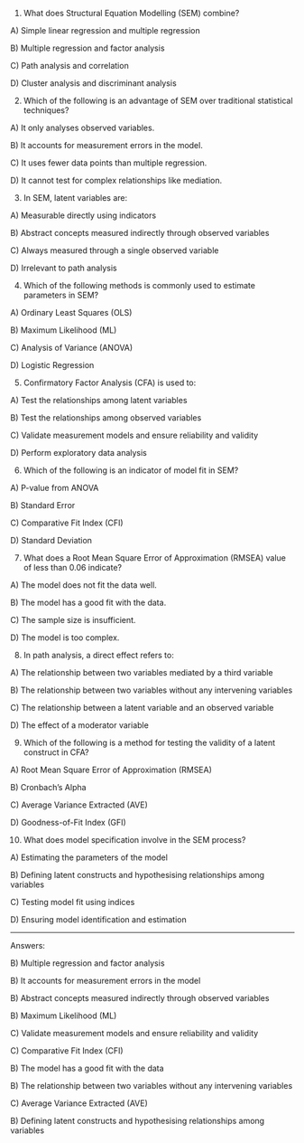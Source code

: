 

1. What does Structural Equation Modelling (SEM) combine?

A) Simple linear regression and multiple regression

B) Multiple regression and factor analysis

C) Path analysis and correlation

D) Cluster analysis and discriminant analysis

2. Which of the following is an advantage of SEM over traditional statistical techniques?

A) It only analyses observed variables.

B) It accounts for measurement errors in the model.

C) It uses fewer data points than multiple regression.

D) It cannot test for complex relationships like mediation.

3. In SEM, latent variables are:

A) Measurable directly using indicators

B) Abstract concepts measured indirectly through observed variables

C) Always measured through a single observed variable

D) Irrelevant to path analysis

4. Which of the following methods is commonly used to estimate parameters in SEM?

A) Ordinary Least Squares (OLS)

B) Maximum Likelihood (ML)

C) Analysis of Variance (ANOVA)

D) Logistic Regression

5. Confirmatory Factor Analysis (CFA) is used to:

A) Test the relationships among latent variables

B) Test the relationships among observed variables

C) Validate measurement models and ensure reliability and validity

D) Perform exploratory data analysis

6. Which of the following is an indicator of model fit in SEM?

A) P-value from ANOVA

B) Standard Error

C) Comparative Fit Index (CFI)

D) Standard Deviation

7. What does a Root Mean Square Error of Approximation (RMSEA) value of less than 0.06 indicate?

A) The model does not fit the data well.

B) The model has a good fit with the data.

C) The sample size is insufficient.

D) The model is too complex.

8. In path analysis, a direct effect refers to:

A) The relationship between two variables mediated by a third variable

B) The relationship between two variables without any intervening variables

C) The relationship between a latent variable and an observed variable

D) The effect of a moderator variable

9. Which of the following is a method for testing the validity of a latent construct in CFA?

A) Root Mean Square Error of Approximation (RMSEA)

B) Cronbach’s Alpha

C) Average Variance Extracted (AVE)

D) Goodness-of-Fit Index (GFI)

10. What does model specification involve in the SEM process?

A) Estimating the parameters of the model

B) Defining latent constructs and hypothesising relationships among variables

C) Testing model fit using indices

D) Ensuring model identification and estimation





---





Answers:

B) Multiple regression and factor analysis

B) It accounts for measurement errors in the model

B) Abstract concepts measured indirectly through observed variables

B) Maximum Likelihood (ML)

C) Validate measurement models and ensure reliability and validity

C) Comparative Fit Index (CFI)

B) The model has a good fit with the data

B) The relationship between two variables without any intervening variables

C) Average Variance Extracted (AVE)

B) Defining latent constructs and hypothesising relationships among variables





